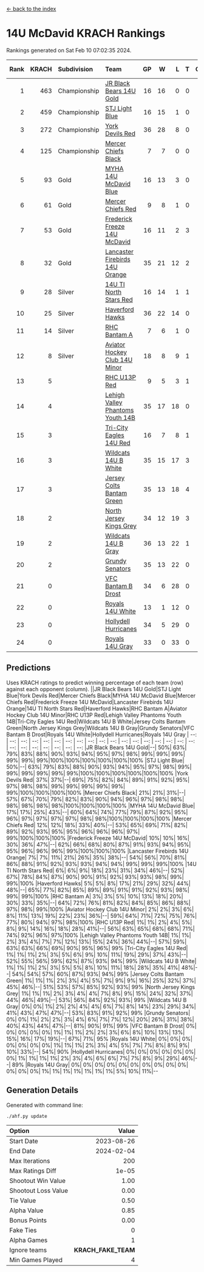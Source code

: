 [<- back to the index](readme.md)
# 14U McDavid KRACH Rankings
Rankings generated on Sat Feb 10 07:02:35 2024.

Rank|KRACH|Subdivision|Team|GP|W|L|T|OTW|OTL|SoS|Exp Wins|Win Diff
---:|---:|:---|:---|---:|---:|---:|---:|---:|---:|---:|---:|---:
1|463|Championship|[JR Black Bears 14U Gold](https://gamesheetstats.com/seasons/3659/teams/140633/schedule)|16|16|0|0|1|0|5|16.8|-0.0
2|459|Championship|[STJ Light Blue](https://gamesheetstats.com/seasons/3659/teams/140639/schedule)|16|15|1|0|0|0|44|15.8|-0.0
3|272|Championship|[York Devils Red](https://gamesheetstats.com/seasons/3659/teams/140644/schedule)|36|28|8|0|0|0|357|28.8|-0.0
4|125|Championship|[Mercer Chiefs Black](https://gamesheetstats.com/seasons/3659/teams/140605/schedule)|7|7|0|0|0|0|2|7.9|0.0
5|93|Gold|[MYHA 14U McDavid Blue](https://gamesheetstats.com/seasons/3659/teams/140636/schedule)|16|13|3|0|0|0|44|13.9|0.0
6|61|Gold|[Mercer Chiefs Red](https://gamesheetstats.com/seasons/3659/teams/140606/schedule)|9|8|1|0|0|0|29|8.9|0.0
7|53|Gold|[Frederick Freeze 14U McDavid](https://gamesheetstats.com/seasons/3659/teams/140628/schedule)|16|11|2|3|0|0|41|13.4|0.0
8|32|Gold|[Lancaster Firebirds 14U Orange](https://gamesheetstats.com/seasons/3659/teams/140634/schedule)|35|21|12|2|0|0|89|22.9|0.0
9|28|Silver|[14U TI North Stars Red](https://gamesheetstats.com/seasons/3659/teams/140626/schedule)|16|14|1|1|0|0|5|15.4|0.0
10|25|Silver|[Haverford Hawks](https://gamesheetstats.com/seasons/3659/teams/140630/schedule)|36|22|14|0|0|0|82|22.9|0.0
11|14|Silver|[RHC Bantam A](https://gamesheetstats.com/seasons/3659/teams/140618/schedule)|7|6|1|0|0|0|2|6.9|0.0
12|8|Silver|[Aviator Hockey Club 14U Minor](https://gamesheetstats.com/seasons/3659/teams/140627/schedule)|18|8|9|1|0|0|93|9.4|0.0
13|5||[RHC U13P Red](https://gamesheetstats.com/seasons/3659/teams/140619/schedule)|9|5|3|1|1|0|29|6.4|0.0
14|4||[Lehigh Valley Phantoms Youth 14B](https://gamesheetstats.com/seasons/3659/teams/140635/schedule)|35|17|18|0|2|1|47|17.9|0.0
15|3||[Tri-City Eagles 14U Red](https://gamesheetstats.com/seasons/3659/teams/140640/schedule)|16|7|8|1|1|0|55|8.4|0.0
16|3||[Wildcats 14U B White](https://gamesheetstats.com/seasons/3659/teams/140643/schedule)|35|15|17|3|2|1|35|17.4|0.0
17|3||[Jersey Colts Bantam Green](https://gamesheetstats.com/seasons/3659/teams/140632/schedule)|35|13|18|4|1|1|23|15.9|0.0
18|2||[North Jersey Kings Grey](https://gamesheetstats.com/seasons/3659/teams/140637/schedule)|34|12|19|3|1|1|27|14.4|0.0
19|2||[Wildcats 14U B Gray](https://gamesheetstats.com/seasons/3659/teams/140642/schedule)|36|13|22|1|0|0|33|14.4|0.0
20|2||[Grundy Senators](https://gamesheetstats.com/seasons/3659/teams/140629/schedule)|35|13|22|0|0|2|83|13.9|0.0
21|0||[VFC Bantam B Drost](https://gamesheetstats.com/seasons/3659/teams/140641/schedule)|34|6|28|0|0|2|101|6.9|0.0
22|0||[Royals 14U White](https://gamesheetstats.com/seasons/3659/teams/140620/schedule)|13|1|12|0|0|1|79|1.9|0.0
23|0||[Hollydell Hurricanes](https://gamesheetstats.com/seasons/3659/teams/140631/schedule)|34|5|29|0|0|0|19|5.9|0.0
24|0||[Royals 14U Gray](https://gamesheetstats.com/seasons/3659/teams/140638/schedule)|33|0|33|0|0|0|50|0.9|0.0

## Predictions
Uses KRACH ratings to predict winning percentage of each team (row) against each opponent (column).
||JR Black Bears 14U Gold|STJ Light Blue|York Devils Red|Mercer Chiefs Black|MYHA 14U McDavid Blue|Mercer Chiefs Red|Frederick Freeze 14U McDavid|Lancaster Firebirds 14U Orange|14U TI North Stars Red|Haverford Hawks|RHC Bantam A|Aviator Hockey Club 14U Minor|RHC U13P Red|Lehigh Valley Phantoms Youth 14B|Tri-City Eagles 14U Red|Wildcats 14U B White|Jersey Colts Bantam Green|North Jersey Kings Grey|Wildcats 14U B Gray|Grundy Senators|VFC Bantam B Drost|Royals 14U White|Hollydell Hurricanes|Royals 14U Gray
| --: | --: | --: | --: | --: | --: | --: | --: | --: | --: | --: | --: | --: | --: | --: | --: | --: | --: | --: | --: | --: | --: | --: | --: | --: 
|JR Black Bears 14U Gold|--| 50%| 63%| 79%| 83%| 88%| 90%| 93%| 94%| 95%| 97%| 98%| 99%| 99%| 99%| 99%| 99%| 99%|100%|100%|100%|100%|100%|100%
|STJ Light Blue| 50%|--| 63%| 79%| 83%| 88%| 90%| 93%| 94%| 95%| 97%| 98%| 99%| 99%| 99%| 99%| 99%| 99%|100%|100%|100%|100%|100%|100%
|York Devils Red| 37%| 37%|--| 69%| 75%| 82%| 84%| 89%| 91%| 92%| 95%| 97%| 98%| 98%| 99%| 99%| 99%| 99%| 99%| 99%|100%|100%|100%|100%
|Mercer Chiefs Black| 21%| 21%| 31%|--| 57%| 67%| 70%| 79%| 82%| 83%| 90%| 94%| 96%| 97%| 98%| 98%| 98%| 98%| 98%| 98%|100%|100%|100%|100%
|MYHA 14U McDavid Blue| 17%| 17%| 25%| 43%|--| 60%| 64%| 74%| 77%| 79%| 87%| 92%| 95%| 96%| 97%| 97%| 97%| 97%| 98%| 98%|100%|100%|100%|100%
|Mercer Chiefs Red| 12%| 12%| 18%| 33%| 40%|--| 53%| 65%| 69%| 71%| 82%| 89%| 92%| 93%| 95%| 95%| 96%| 96%| 96%| 97%| 99%|100%|100%|100%
|Frederick Freeze 14U McDavid| 10%| 10%| 16%| 30%| 36%| 47%|--| 62%| 66%| 68%| 80%| 87%| 91%| 93%| 94%| 95%| 95%| 96%| 96%| 96%| 99%|100%|100%|100%
|Lancaster Firebirds 14U Orange|  7%|  7%| 11%| 21%| 26%| 35%| 38%|--| 54%| 56%| 70%| 81%| 86%| 88%| 91%| 92%| 93%| 93%| 94%| 94%| 99%| 99%| 99%|100%
|14U TI North Stars Red|  6%|  6%|  9%| 18%| 23%| 31%| 34%| 46%|--| 52%| 67%| 78%| 84%| 87%| 90%| 90%| 91%| 92%| 93%| 93%| 98%| 99%| 99%|100%
|Haverford Hawks|  5%|  5%|  8%| 17%| 21%| 29%| 32%| 44%| 48%|--| 65%| 77%| 82%| 85%| 89%| 89%| 91%| 91%| 92%| 93%| 98%| 99%| 99%|100%
|RHC Bantam A|  3%|  3%|  5%| 10%| 13%| 18%| 20%| 30%| 33%| 35%|--| 64%| 72%| 76%| 81%| 82%| 84%| 85%| 86%| 88%| 97%| 98%| 99%|100%
|Aviator Hockey Club 14U Minor|  2%|  2%|  3%|  6%|  8%| 11%| 13%| 19%| 22%| 23%| 36%|--| 59%| 64%| 71%| 72%| 75%| 76%| 77%| 80%| 94%| 97%| 98%|100%
|RHC U13P Red|  1%|  1%|  2%|  4%|  5%|  8%|  9%| 14%| 16%| 18%| 28%| 41%|--| 56%| 63%| 65%| 68%| 68%| 71%| 74%| 92%| 96%| 97%|100%
|Lehigh Valley Phantoms Youth 14B|  1%|  1%|  2%|  3%|  4%|  7%|  7%| 12%| 13%| 15%| 24%| 36%| 44%|--| 57%| 59%| 63%| 63%| 66%| 69%| 90%| 95%| 96%| 99%
|Tri-City Eagles 14U Red|  1%|  1%|  1%|  2%|  3%|  5%|  6%|  9%| 10%| 11%| 19%| 29%| 37%| 43%|--| 52%| 55%| 56%| 59%| 62%| 87%| 93%| 94%| 99%
|Wildcats 14U B White|  1%|  1%|  1%|  2%|  3%|  5%|  5%|  8%| 10%| 11%| 18%| 28%| 35%| 41%| 48%|--| 54%| 54%| 57%| 60%| 87%| 93%| 94%| 99%
|Jersey Colts Bantam Green|  1%|  1%|  1%|  2%|  3%|  4%|  5%|  7%|  9%|  9%| 16%| 25%| 32%| 37%| 45%| 46%|--| 51%| 53%| 57%| 85%| 92%| 93%| 99%
|North Jersey Kings Grey|  1%|  1%|  1%|  2%|  3%|  4%|  4%|  7%|  8%|  9%| 15%| 24%| 32%| 37%| 44%| 46%| 49%|--| 53%| 56%| 84%| 92%| 93%| 99%
|Wildcats 14U B Gray|  0%|  0%|  1%|  2%|  2%|  4%|  4%|  6%|  7%|  8%| 14%| 23%| 29%| 34%| 41%| 43%| 47%| 47%|--| 53%| 83%| 91%| 92%| 99%
|Grundy Senators|  0%|  0%|  1%|  2%|  2%|  3%|  4%|  6%|  7%|  7%| 12%| 20%| 26%| 31%| 38%| 40%| 43%| 44%| 47%|--| 81%| 90%| 91%| 99%
|VFC Bantam B Drost|  0%|  0%|  0%|  0%|  0%|  1%|  1%|  1%|  2%|  2%|  3%|  6%|  8%| 10%| 13%| 13%| 15%| 16%| 17%| 19%|--| 67%| 71%| 95%
|Royals 14U White|  0%|  0%|  0%|  0%|  0%|  0%|  0%|  1%|  1%|  1%|  2%|  3%|  4%|  5%|  7%|  7%|  8%|  8%|  9%| 10%| 33%|--| 54%| 90%
|Hollydell Hurricanes|  0%|  0%|  0%|  0%|  0%|  0%|  0%|  1%|  1%|  1%|  1%|  2%|  3%|  4%|  6%|  6%|  7%|  7%|  8%|  9%| 29%| 46%|--| 89%
|Royals 14U Gray|  0%|  0%|  0%|  0%|  0%|  0%|  0%|  0%|  0%|  0%|  0%|  0%|  0%|  1%|  1%|  1%|  1%|  1%|  1%|  1%|  5%| 10%| 11%|--

## Generation Details

Generated with command line:
```
./ahf.py update
```

| Option | Value |
| :----- | ----: |
| Start Date | 2023-08-26 |
| End Date | 2024-02-04 |
| Max Iterations | 200 |
| Max Ratings Diff | 1e-05 |
| Shootout Win Value | 1.00 |
| Shootout Loss Value | 0.00 |
| Tie Value | 0.50 |
| Alpha Value | 0.85 |
| Bonus Points | 0.00 |
| Fake Ties | 0 |
| Alpha Games | 1 |
| Ignore teams | __KRACH_FAKE_TEAM__ |
| Min Games Played | 4 |

